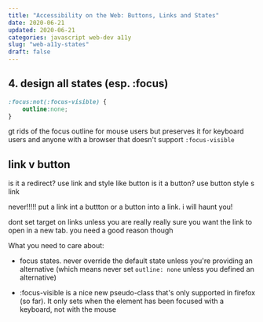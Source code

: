 ```yaml
---
title: "Accessibility on the Web: Buttons, Links and States"
date: 2020-06-21
updated: 2020-06-21
categories: javascript web-dev a11y
slug: "web-a11y-states"
draft: false
---
```




## 4. design all states (esp. :focus)


```css
:focus:not(:focus-visible) {
    outline:none;
}
```

gt rids of the focus outline for mouse users but preserves it for keyboard users and anyone with a browser that doesn't support `:focus-visible`




## link v button
is it a redirect? use link and style like button
is it a button? use button style s link

never!!!!! put a link int a buttton or a button into a link. i will haunt you!

dont set target on links unless you are really really sure you want the link to open in a new tab. you need a good reason though


What you need to care about:
* focus states. never override the default state unless you're providing an alternative (which means never set `outline: none` unless you defined an alternative)

* :focus-visible is a nice new pseudo-class that's only supported in firefox (so far). It only sets when the element has been focused with a keyboard, not with the mouse

